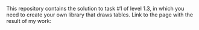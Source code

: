 This repository contains the solution to task #1 of level 1.3, in which you need to create your own library that draws tables.
Link to the page with the result of my work: 
